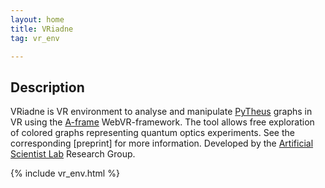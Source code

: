 ```yaml
---
layout: home
title: VRiadne
tag: vr_env

---
```


## Description

VRiadne is VR environment to analyse and manipulate [PyTheus](https://github.com/artificial-scientist-lab/PyTheus) graphs in VR using the [A-frame](https://aframe.io) WebVR-framework.
The tool allows free exploration of colored graphs representing quantum optics experiments.
See the corresponding [preprint] for more information.
Developed by the [Artificial Scientist Lab](https://mpl.mpg.de/research-at-mpl/independent-research-groups/krenn-research-group/) Research Group.

{% include vr_env.html %}
